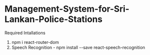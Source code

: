 # Management-System-for-Sri-Lankan-Police-Stations

Required Intallations
1. npm i react-router-dom
2. Speech Recognition - npm install --save react-speech-recognition
